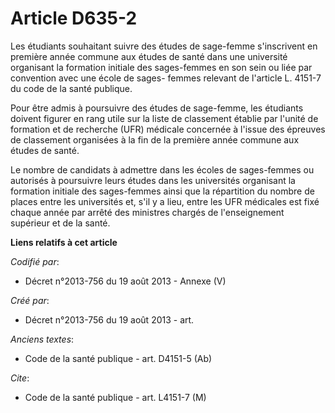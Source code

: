 # Article D635-2

Les étudiants souhaitant suivre des études de sage-femme s'inscrivent en première année commune aux études de santé dans une
université organisant la formation initiale des sages-femmes en son sein ou liée par convention avec une école de sages-
femmes relevant de l'article L. 4151-7 du code de la santé publique.

Pour être admis à poursuivre des études de sage-femme, les étudiants doivent figurer en rang utile sur la liste de classement
établie par l'unité de formation et de recherche (UFR) médicale concernée à l'issue des épreuves de classement organisées à
la fin de la première année commune aux études de santé.

Le nombre de candidats à admettre dans les écoles de sages-femmes ou autorisés à poursuivre leurs études dans les universités
organisant la formation initiale des sages-femmes ainsi que la répartition du nombre de places entre les universités et, s'il
y a lieu, entre les UFR médicales est fixé chaque année par arrêté des ministres chargés de l'enseignement supérieur et de la
santé.

**Liens relatifs à cet article**

_Codifié par_:

  - Décret n°2013-756 du 19 août 2013 -  Annexe (V)

_Créé par_:

  - Décret n°2013-756 du 19 août 2013 - art.

_Anciens textes_:

  - Code de la santé publique - art. D4151-5 (Ab)

_Cite_:

  - Code de la santé publique - art. L4151-7 (M)
